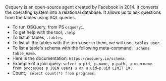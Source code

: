 Osquery is an open-source agent created by Facebook in 2014. It converts the operating system into a relational database. It allows us to ask questions from the tables using SQL queries.
- To run OSQuery, from PS `osqueryi`.
- To get help with the tool, `.help`
- To list all tables, `.tables`.
- To list all the tables with the term user in them, we will use `.tables user`.
- To list a table's schema with the following meta-command: `.schema table_name`.
- Here is the documentation: `https://osquery.io/schema`.
- Example of a join query: `select p.pid, p.name, p.path, u.username from processes p JOIN users u on u.uid=p.uid LIMIT 10;`
- Count, ` select count(*) from programs;`
